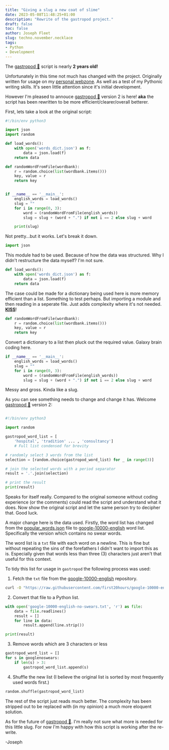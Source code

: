 ```yaml
---
title: "Giving a slug a new coat of slime"
date: 2023-05-08T11:48:25+01:00
description: "Rewrite of the gastropod project."
draft: false
toc: false
author: Joseph Fleet
slug: techno.november.necklace
tags:
- Python
- Development
---
```


The [gastropod 🐌](https://github.com/wizardfree/gastropod) script is nearly **2 years old!**

Unfortunately in this time not much has changed with the project. Originally written for usage on my [personal webzone](https://wizardinthe.cloud). As well as a test of my Pythonic writing skills. It's seen little attention since it's initial development.

However I'm pleased to annouce [gastropod 🐌](https://github.com/wizardfree/gastropod) version 2 is here! **aka** the script has been rewritten to be more efficient/clearer/overall betterer.

First, lets take a look at the original script:

```python
#!/bin/env python3

import json
import random

def load_words():
    with open('words_dict.json') as f:
        data = json.load(f)
    return data

def randomWordFromFile(wordbank):
    r = random.choice(list(wordbank.items()))
    key, value = r
    return key


if __name__ == '__main__':
    english_words = load_words()
    slug = ""
    for i in range(0, 3):
        word = (randomWordFromFile(english_words))
        slug = slug + (word + ".") if not i == 2 else slug + word

    print(slug) 
```

Not pretty...but it works. Let's break it down.

```python
import json
```

This module had to be used. Because of how the data was structured. Why I didn't restructure the data myself? I'm not sure.

```python
def load_words():
    with open('words_dict.json') as f:
        data = json.load(f)
    return data
```

The case could be made for a dictionary being used here is more memory efficient than a list. Something to test perhaps. But importing a module and then reading in a seperate file. Just adds complexity where it's not needed. [**KISS**](https://en.wikipedia.org/wiki/KISS_principle)!

```python
def randomWordFromFile(wordbank):
    r = random.choice(list(wordbank.items()))
    key, value = r
    return key
```

Convert a dictionary to a list then pluck out the required value. Galaxy brain coding here.

```python
if __name__ == '__main__':
    english_words = load_words()
    slug = ""
    for i in range(0, 3):
        word = (randomWordFromFile(english_words))
        slug = slug + (word + ".") if not i == 2 else slug + word
```

Messy and gross. Kinda like a slug.

As you can see something needs to change and change it has. Welcome [gastropod 🐌](https://github.com/wizardfree/gastropod) version 2:

```python

#!/bin/env python3

import random

gastropod_word_list = [
    'hospital', 'tradition' ... , 'consultancy']
    # Full list condensed for brevity

# randomly select 3 words from the list
selection = [random.choice(gastropod_word_list) for _ in range(3)]

# join the selected words with a period separator
result = '.'.join(selection)

# print the result
print(result)

```

Speaks for itself really. Compared to the original someone without coding experience (or the comments) could read the script and understand what it does. Now show the original script and let the same person try to decipher that. Good luck.

A major change here is the data used. Firstly, the word list has changed from the [popular_words.json](https://github.com/dwyl/english-words) file to [google-10000-english](https://github.com/first20hours/google-10000-english) word list. Specifically the version which contains no swear words.

The word list is a `txt` file with each word on a newline. This is fine but without repeating the sins of the forefathers I didn't want to import this as is.
Especially given that words less than three (3) characters just aren't that useful for this context.

To tidy this list for usage in `gastropod` the following process was used:

1. Fetch the `txt` file from the [google-10000-english](https://github.com/first20hours/google-10000-english) repository.

```bash
curl -O "https://raw.githubusercontent.com/first20hours/google-10000-english/master/google-10000-english-no-swears.txt"
```

2. Convert that file to a Python list.

```python
with open('google-10000-english-no-swears.txt', 'r') as file:
    data = file.readlines()
    result = []
    for line in data:
        result.append(line.strip())

print(result)
```

3. Remove words which are 3 characters or less

```python
gastropod_word_list = []
for s in googlenoswears:
    if len(s) > 3:
        gastropod_word_list.append(s)
```

4. Shuffle the new list (I believe the original list is sorted by most frequently used words first.)

```python
random.shuffle(gastropod_word_list)
```

The rest of the script just reads much better. The complexity has been stripped out to be replaced with (in my opinion) a much more eloquent solution.

As for the future of [gastropod 🐌](https://github.com/wizardfree/gastropod). I'm really not sure what more is needed for this little slug. For now I'm happy with how this script is working after the re-write.

-Joseph